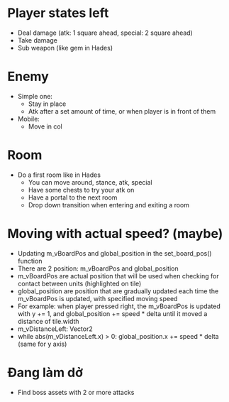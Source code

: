 # Player states left
* Deal damage (atk: 1 square ahead, special: 2 square ahead)
* Take damage
* Sub weapon (like gem in Hades)

# Enemy
* Simple one:
    * Stay in place
    * Atk after a set amount of time, or when player is in front of them
* Mobile:
    * Move in col

# Room
* Do a first room like in Hades
    * You can move around, stance, atk, special
    * Have some chests to try your atk on
    * Have a portal to the next room
    * Drop down transition when entering and exiting a room

# Moving with actual speed? (maybe)
* Updating m_vBoardPos and global_position in the set_board_pos() function
* There are 2 position: m_vBoardPos and global_position
* m_vBoardPos are actual position that will be used when checking for contact between units (highlighted on tile)
* global_position are position that are gradually updated each time the m_vBoardPos is updated, with specified moving speed
* For example: when player pressed right, the m_vBoardPos is updated with y += 1, and global_position += speed * delta until it moved a distance of tile.width
* m_vDistanceLeft: Vector2
* while abs(m_vDistanceLeft.x) > 0: global_position.x += speed * delta (same for y axis)

# Đang làm dở
* Find boss assets with 2 or more attacks
